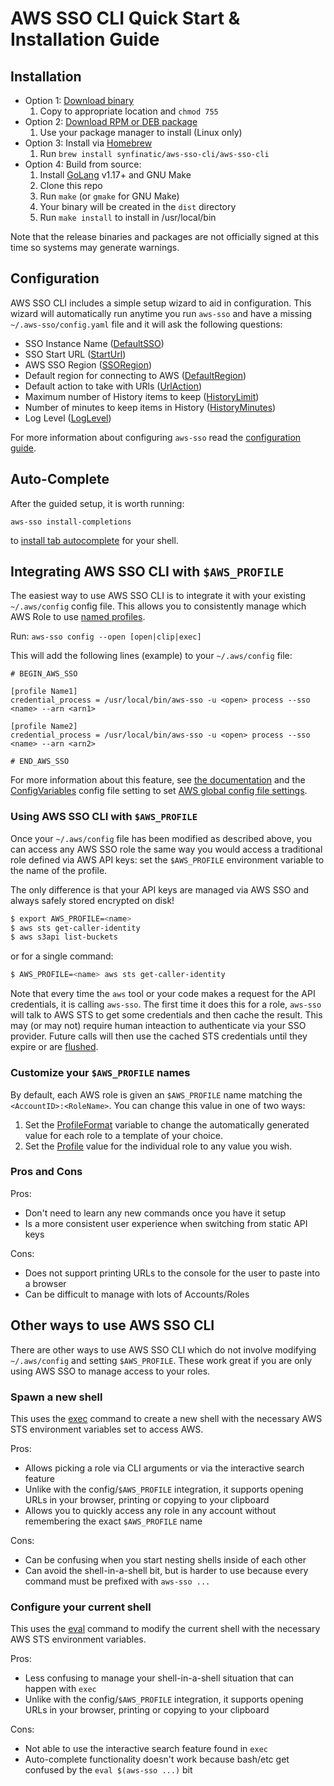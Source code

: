 # AWS SSO CLI Quick Start & Installation Guide

## Installation

 * Option 1: [Download binary](https://github.com/synfinatic/aws-sso-cli/releases)
    1. Copy to appropriate location and `chmod 755`
 * Option 2: [Download RPM or DEB package](https://github.com/synfinatic/aws-sso-cli/releases)
    1. Use your package manager to install (Linux only)
 * Option 3: Install via [Homebrew](https://brew.sh)
    1. Run `brew install synfinatic/aws-sso-cli/aws-sso-cli`
 * Option 4: Build from source:
    1. Install [GoLang](https://golang.org) v1.17+ and GNU Make
    1. Clone this repo
    1. Run `make` (or `gmake` for GNU Make)
    1. Your binary will be created in the `dist` directory
    1. Run `make install` to install in /usr/local/bin

Note that the release binaries and packages are not officially signed at this time so
systems may generate warnings.

## Configuration

AWS SSO CLI includes a simple setup wizard to aid in configuration.  This
wizard will automatically run anytime you run `aws-sso` and have a missing
`~/.aws-sso/config.yaml` file and it will ask the following questions:

 * SSO Instance Name ([DefaultSSO](config.md#defaultsso))
 * SSO Start URL ([StartUrl](config.md#starturl))
 * AWS SSO Region ([SSORegion](config.md#ssoregion))
 * Default region for connecting to AWS ([DefaultRegion](config.md#defaultregion))
 * Default action to take with URls ([UrlAction](config.md#browser--urlaction))
 * Maximum number of History items to keep ([HistoryLimit](config.md#historylimit))
 * Number of minutes to keep items in History ([HistoryMinutes](config.md#historyminutes))
 * Log Level ([LogLevel](config.md#loglevel--loglines))

For more information about configuring `aws-sso` read the
[configuration guide](config.md).

## Auto-Complete

After the guided setup, it is worth running:

`aws-sso install-completions`

to [install tab autocomplete](config.md#install-completions) for your shell.

## Integrating AWS SSO CLI with `$AWS_PROFILE`

The easiest way to use AWS SSO CLI is to integrate it with your existing
`~/.aws/config` config file.  This allows you to consistently manage which AWS
Role to use [named profiles](
https://docs.aws.amazon.com/cli/latest/userguide/cli-configure-profiles.html).

Run: `aws-sso config --open [open|clip|exec]`

This will add the following lines (example) to your `~/.aws/config` file:

```
# BEGIN_AWS_SSO

[profile Name1]
credential_process = /usr/local/bin/aws-sso -u <open> process --sso <name> --arn <arn1>

[profile Name2]
credential_process = /usr/local/bin/aws-sso -u <open> process --sso <name> --arn <arn2>

# END_AWS_SSO
```

For more information about this feature, see [the documentation](../README.md#config)
and the [ConfigVariables](config.md#configvariables) config file setting to set
[AWS global config file settings](
https://docs.aws.amazon.com/sdkref/latest/guide/settings-global.html).

### Using AWS SSO CLI with `$AWS_PROFILE`

Once your `~/.aws/config` file has been modified as described above, you can
access any AWS SSO role the same way you would access a traditional role defined
via AWS API keys: set the `$AWS_PROFILE` environment variable to the name of
the profile.

The only difference is that your API keys are managed via AWS SSO and always
safely stored encrypted on disk!

```bash
$ export AWS_PROFILE=<name>
$ aws sts get-caller-identity
$ aws s3api list-buckets
```

or for a single command:

```bash
$ AWS_PROFILE=<name> aws sts get-caller-identity
```

Note that every time the `aws` tool or your code makes a request for the API
credentials, it is calling `aws-sso`.  The first time it does this for a role,
`aws-sso` will talk to AWS STS to get some credentials and then cache the result.
This may (or may not) require human inteaction to authenticate via your SSO
provider.  Future calls will then use the cached STS credentials until they
expire or are [flushed](../README.md#flush).

### Customize your `$AWS_PROFILE` names

By default, each AWS role is given an `$AWS_PROFILE` name matching the
`<AccountID>:<RoleName>`.  You can change this value in one of two ways:

 1. Set the [ProfileFormat](config.md#profileformat) variable to change
	the automatically generated value for each role to a template of your
	choice.
 1. Set the [Profile](config.md#profile) value for the individual role
	to any value you wish.

### Pros and Cons

Pros:

 * Don't need to learn any new commands once you have it setup
 * Is a more consistent user experience when switching from static API keys

Cons:

 * Does not support printing URLs to the console for the user to paste into a browser
 * Can be difficult to manage with lots of Accounts/Roles

## Other ways to use AWS SSO CLI

There are other ways to use AWS SSO CLI which do not involve modifying
`~/.aws/config` and setting `$AWS_PROFILE`.  These work great if you are only
using AWS SSO to manage access to your roles.

### Spawn a new shell

This uses the [exec](../README.md#exec) command to create a new shell with the
necessary AWS STS environment variables set to access AWS.

Pros:

 * Allows picking a role via CLI arguments or via the interactive search feature
 * Unlike with the config/`$AWS_PROFILE` integration, it supports opening URLs
    in your browser, printing or copying to your clipboard
 * Allows you to quickly access any role in any account without remembering the
    exact `$AWS_PROFILE` name

Cons:

 * Can be confusing when you start nesting shells inside of each other
 * Can avoid the shell-in-a-shell bit, but is harder to use because every command must
    be prefixed with `aws-sso ...`

### Configure your current shell

This uses the [eval](../README.md#eval) command to modify the current shell with the
necessary AWS STS environment variables.

Pros:

 * Less confusing to manage your shell-in-a-shell situation that can happen with `exec`
 * Unlike with the config/`$AWS_PROFILE` integration, it supports opening URLs in your
    browser, printing or copying to your clipboard

Cons:

 * Not able to use the interactive search feature found in `exec`
 * Auto-complete functionality doesn't work because bash/etc get confused by the
    `eval $(aws-sso ...)` bit
